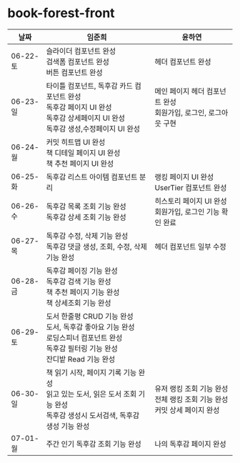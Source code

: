 # book-forest-front

| 날짜     | 임준희                                                                   | 윤하연        |
| -------- | ------------------------------------------------------------------------ | ------------- |
| 06-22-토 | 슬라이더 컴포넌트 완성 <br> 검색폼 컴포넌트 완성 <br> 버튼 컴포넌트 완성 | 헤더 컴포넌트 완성 |
| 06-23-일 | 타이틀 컴포넌트, 독후감 카드 컴포넌트 완성 <br> 독후감 페이지 UI 완성 <br> 독후감 상세페이지 UI 완성 <br> 독후감 생성,수정페이지 UI 완성 | 메인 페이지 헤더 컴포넌트 완성 <br> 회원가입, 로그인, 로그아웃 구현 |
| 06-24-월 | 커밋 히트맵 UI 완성 <br> 책 디테일 페이지 UI 완성 <br> 책 추천 페이지 UI 완성  |               |
| 06-25-화 | 독후감 리스트 아이템 컴포넌트 분리 | 랭킹 페이지 UI 완성 <br> UserTier 컴포넌트 완성 |
| 06-26-수 | 독후감 목록 조회 기능 완성 <br> 독후감 상세 조회 기능 완성 | 히스토리 페이지 UI 완성 <br> 회원가입, 로그인 기능 확인 완료 |
| 06-27-목 | 독후감 수정, 삭제 기능 완성 <br> 독후감 댓글 생성, 조회, 수정, 삭제 기능 완성  | 헤더 컴포넌트 일부 수정 |
| 06-28-금 | 독후감 페이징 기능 완성  <br> 독후감 검색 기능 완성 <br> 책 추천 페이지 기능 완성 <br> 책 상세조회 기능 완성        |               |
| 06-29-토 | 도서 한줄평 CRUD 기능 완성 <br> 도서, 독후감 좋아요 기능 완성 <br> 로딩스피너 컴포넌트 완성 <br> 독후감 필터링 기능 완성 <br> 잔디밭 Read 기능 완성 |               |
| 06-30-일 | 책 읽기 시작, 페이지 기록 기능 완성 <br> 읽고 있는 도서, 읽은 도서 조회 기능 완성 <br> 독후감 생성시 도서검색, 독후감 생성 기능 완성 | 유저 랭킹 조회 기능 완성<br>전체 랭킹 조회 기능 완성<br>커밋 상세 페이지 완성 |
| 07-01-월 | 주간 인기 독후감 조회 기능 완성 | 나의 독후감 페이지 완성 |
